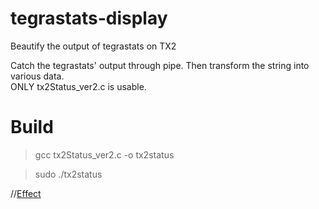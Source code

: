 # tegrastats-display
Beautify the output of tegrastats on TX2
  
Catch the tegrastats' output through pipe. Then transform the string into various data.  
ONLY tx2Status_ver2.c is usable.
  
# Build  
> gcc tx2Status_ver2.c -o tx2status  

> sudo ./tx2status

//[Effect](https://github.com/Laurenfrost/tegrastats-display/blob/master/Annotation.png)  
